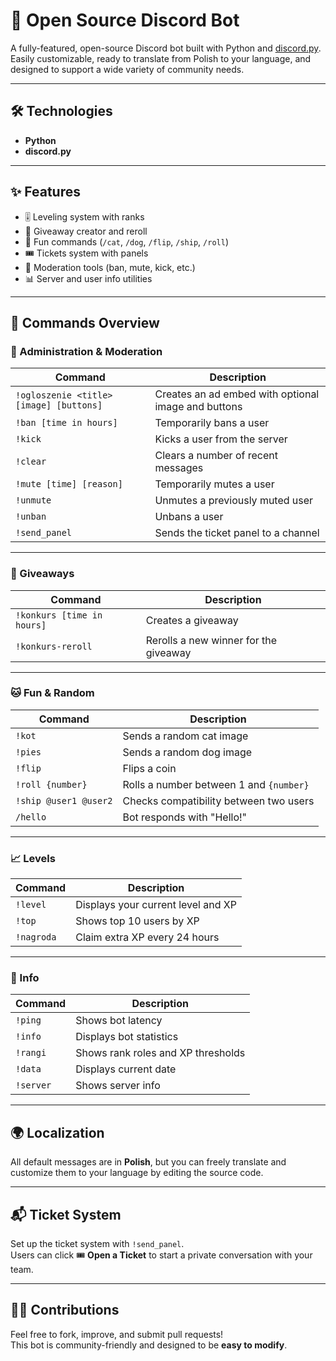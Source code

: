 # 🤖 Open Source Discord Bot

A fully-featured, open-source Discord bot built with Python and [discord.py](https://discordpy.readthedocs.io/).  
Easily customizable, ready to translate from Polish to your language, and designed to support a wide variety of community needs.

---

## 🛠️ Technologies

- **Python**
- **discord.py**

---

## ✨ Features

- 🎚️ Leveling system with ranks
- 🎁 Giveaway creator and reroll
- 🐾 Fun commands (`/cat`, `/dog`, `/flip`, `/ship`, `/roll`)
- 🎟️ Tickets system with panels
- 🧰 Moderation tools (ban, mute, kick, etc.)
- 📊 Server and user info utilities

---

## 🧩 Commands Overview

### 📢 Administration & Moderation

| Command | Description |
|--------|-------------|
| `!ogloszenie <title> [image] [buttons]` | Creates an ad embed with optional image and buttons |
| `!ban [time in hours]` | Temporarily bans a user |
| `!kick` | Kicks a user from the server |
| `!clear` | Clears a number of recent messages |
| `!mute [time] [reason]` | Temporarily mutes a user |
| `!unmute` | Unmutes a previously muted user |
| `!unban` | Unbans a user |
| `!send_panel` | Sends the ticket panel to a channel |

---

### 🎉 Giveaways

| Command | Description |
|--------|-------------|
| `!konkurs [time in hours]` | Creates a giveaway |
| `!konkurs-reroll` | Rerolls a new winner for the giveaway |

---

### 🐱 Fun & Random

| Command | Description |
|--------|-------------|
| `!kot` | Sends a random cat image |
| `!pies` | Sends a random dog image |
| `!flip` | Flips a coin |
| `!roll {number}` | Rolls a number between 1 and `{number}` |
| `!ship @user1 @user2` | Checks compatibility between two users |
| `/hello` | Bot responds with "Hello!" |

---

### 📈 Levels

| Command | Description |
|--------|-------------|
| `!level` | Displays your current level and XP |
| `!top` | Shows top 10 users by XP |
| `!nagroda` | Claim extra XP every 24 hours |

---

### 🧾 Info

| Command | Description |
|--------|-------------|
| `!ping` | Shows bot latency |
| `!info` | Displays bot statistics |
| `!rangi` | Shows rank roles and XP thresholds |
| `!data` | Displays current date |
| `!server` | Shows server info |

---

## 🌍 Localization

All default messages are in **Polish**, but you can freely translate and customize them to your language by editing the source code.

---

## 📬 Ticket System

Set up the ticket system with `!send_panel`.  
Users can click 🎟️ **Open a Ticket** to start a private conversation with your team.

---

## 🧑‍💻 Contributions

Feel free to fork, improve, and submit pull requests!  
This bot is community-friendly and designed to be **easy to modify**.
